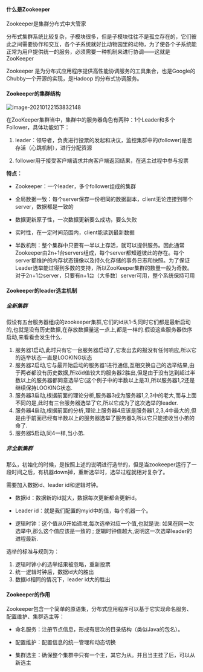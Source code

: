 #### 什么是Zookeeper

Zookeeper是集群分布式中大管家

分布式集群系统比较复杂，子模块很多，但是子模块往往不是孤立存在的，它们彼此之间需要协作和交互，各个子系统就好比动物园里的动物，为了使各个子系统能正常为用户提供统一的服务，必须需要一种机制来进行协调——这就是ZooKeeper

Zookeeper 是为分布式应用程序提供高性能协调服务的工具集合，也是Google的Chubby一个开源的实现，是Hadoop 的分布式协调服务。

#### Zookeeper的集群结构

![image-20210122153832148](https://typroa12138.oss-cn-hangzhou.aliyuncs.com/image/2021/01/2021012215383232.png)

在ZooKeeper集群当中，集群中的服务器角色有两种：1个Leader和多个Follower，具体功能如下：

1.  leader：领导者，负责进行投票的发起和决议，监控集群中的(follower)是否存活（心跳机制），进行分配资源

2.  follower用于接受客户端请求并向客户端返回结果，在选主过程中参与投票

__特点：__

-   Zookeeper：一个leader，多个follower组成的集群

-   全局数据一致：每个server保存一份相同的数据副本，client无论连接到哪个server，数据都是一致的

-   数据更新原子性，一次数据更新要么成功，要么失败

-   实时性，在一定时间范围内，client能读到最新数据

-   半数机制：整个集群中只要有一半以上存活，就可以提供服务。因此通常Zookeeper由2n+1台servers组成，每个server都知道彼此的存在。每个server都维护的内存状态镜像以及持久化存储的事务日志和快照。为了保证Leader选举能过得到多数的支持，所以ZooKeeper集群的数量一般为奇数。对于2n+1台server，只要有n+1台（大多数）server可用，整个系统保持可用

#### Zookeeper的leader选主机制

##### 全新集群

假设有五台服务器组成的zookeeper集群,它们的id从1-5,同时它们都是最新启动的,也就是没有历史数据,在存放数据量这一点上,都是一样的.假设这些服务器依序启动,来看看会发生什么.

1.  服务器1启动,此时只有它一台服务器启动了,它发出去的报没有任何响应,所以它的选举状态一直是LOOKING状态
2.  服务器2启动,它与最开始启动的服务器1进行通信,互相交换自己的选举结果,由于两者都没有历史数据,所以id值较大的服务器2胜出,但是由于没有达到超过半数以上的服务器都同意选举它(这个例子中的半数以上是3),所以服务器1,2还是继续保持LOOKING状态.
3.   服务器3启动,根据前面的理论分析,服务器3成为服务器1,2,3中的老大,而与上面不同的是,此时有三台服务器选举了它,所以它成为了这次选举的leader.
4.   服务器4启动,根据前面的分析,理论上服务器4应该是服务器1,2,3,4中最大的,但是由于前面已经有半数以上的服务器选举了服务器3,所以它只能接收当小弟的命了.
5.   服务器5启动,同4一样,当小弟.

##### 非全新集群

那么，初始化的时候，是按照上述的说明进行选举的，但是当zookeeper运行了一段时间之后，有机器down掉，重新选举时，选举过程就相对复杂了。

需要加入数据id、leader id和逻辑时钟。

-   数据id：数据新的id就大，数据每次更新都会更新id。

-   Leader id：就是我们配置的myid中的值，每个机器一个。

-   逻辑时钟：这个值从0开始递增,每次选举对应一个值,也就是说:  如果在同一次选举中,那么这个值应该是一致的 ;  逻辑时钟值越大,说明这一次选举leader的进程最新.

选举的标准与规则为：

1.  逻辑时钟小的选举结果被忽略，重新投票
2.  统一逻辑时钟后，数据id大的胜出
3.  数据id相同的情况下，leader id大的胜出

#### Zookeeper的作用

Zookeeper包含一个简单的原语集，分布式应用程序可以基于它实现命名服务、配置维护、集群选主等：

-   命名服务：注册节点信息，形成有层次的目录结构（类似Java的包名）。

-   配置维护：配置信息的统一管理和动态切换

-   集群选主：确保整个集群中只有一个主，其它为从。并且当主挂了后，可以从新选主
